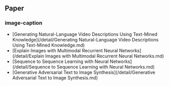 ## Paper

### image-caption
* [Generating Natural-Language Video Descriptions Using Text-Mined Knowledge](/detail/Generating Natural-Language Video Descriptions Using Text-Mined Knowledge.md)
* [Explain Images with Multimodal Recurrent Neural Networks](/detail/Explain Images with Multimodal Recurrent Neural Networks.md)
* [Sequence to Sequence Learning with Neural Networks](/detail/Sequence to Sequence Learning with Neural Networks.md)
* [Generative Adversarial Text to Image Synthesis](/detail/Generative Adversarial Text to Image Synthesis.md)

